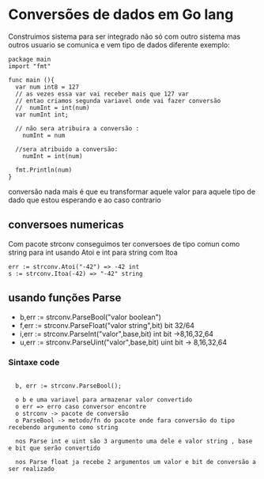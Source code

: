 # Conversões de dados em Go lang

<p>
  Construimos sistema para ser integrado não só com outro 
  sistema mas outros usuario se comunica e vem tipo de dados 
  diferente exemplo:
</p>

```
package main
import "fmt"

func main (){
  var num int8 = 127
  // as vezes essa var vai receber mais que 127 var
  // entao criamos segunda variavel onde vai fazer conversão
  //  numInt = int(num)
  var numInt int;

  // não sera atribuira a conversão :
    numInt = num

  //sera atribuido a conversão:
    numInt = int(num)

  fmt.Println(num)
}
```

<p>
  conversão nada mais é que eu transformar aquele valor para 
  aquele tipo de dado que estou esperando e ao caso contrario
</p>

## conversoes numericas

 <p>
  Com pacote strconv conseguimos ter conversoes de tipo comun 
  como string para int usando Atoi e int para string com Itoa
 </p>

```
err := strconv.Atoi("-42") => -42 int
s := strconv.Itoa(-42) => "-42" string
```

## usando funções Parse

- b,err := strconv.ParseBool("valor boolean")
- f,err := strconv.ParseFloat("valor string",bit) bit 32/64
- i,err := strconv.ParseInt("valor",base,bit) int bit ->8,16,32,64
- u,err := strconv.ParseUint("valor",base,bit) uint bit -> 8,16,32,64

### Sintaxe code

```

  b, err := strconv.ParseBool();

  o b e uma variavel para armazenar valor convertido
  o err => erro caso conversor encontre
  o strconv -> pacote de conversão
  o ParseBool -> metodo/fn do pacote onde fara conversão do tipo recebendo argumento como string

  nos Parse int e uint são 3 argumento uma dele e valor string , base e bit que serão convertido

  nos Parse float ja recebe 2 argumentos um valor e bit de conversão a ser realizado
```
